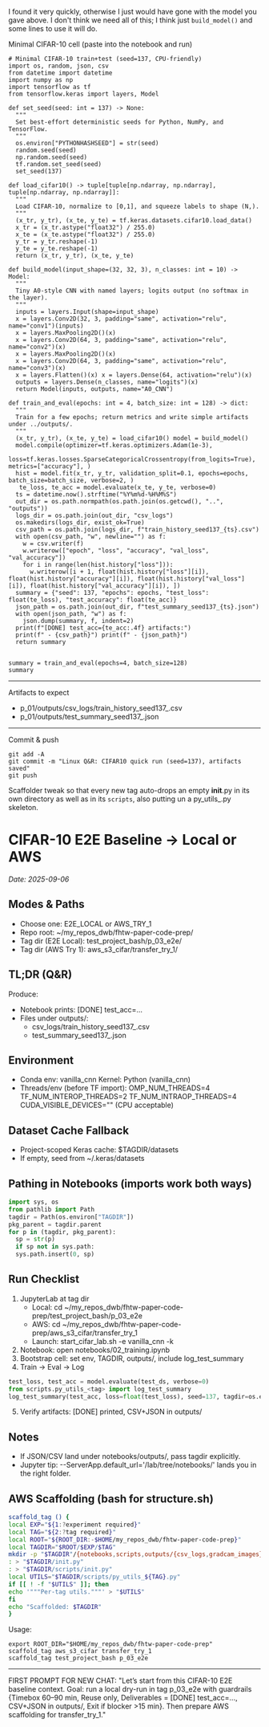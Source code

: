I found it very quickly, otherwise I just would have gone with the model you gave above. I don't think we need all of this; I think just `build_model()` and some lines to use it will do.


Minimal CIFAR-10 cell (paste into the notebook and run) 

```
# Minimal CIFAR-10 train+test (seed=137, CPU-friendly) 
import os, random, json, csv 
from datetime import datetime 
import numpy as np 
import tensorflow as tf 
from tensorflow.keras import layers, Model 

def set_seed(seed: int = 137) -> None:
  """ 
  Set best-effort deterministic seeds for Python, NumPy, and TensorFlow. 
  """ 
  os.environ["PYTHONHASHSEED"] = str(seed) 
  random.seed(seed) 
  np.random.seed(seed) 
  tf.random.set_seed(seed) 
  set_seed(137) 

def load_cifar10() -> tuple[tuple[np.ndarray, np.ndarray], tuple[np.ndarray, np.ndarray]]: 
  """ 
  Load CIFAR-10, normalize to [0,1], and squeeze labels to shape (N,). 
  """ 
  (x_tr, y_tr), (x_te, y_te) = tf.keras.datasets.cifar10.load_data() 
  x_tr = (x_tr.astype("float32") / 255.0) 
  x_te = (x_te.astype("float32") / 255.0) 
  y_tr = y_tr.reshape(-1) 
  y_te = y_te.reshape(-1) 
  return (x_tr, y_tr), (x_te, y_te) 

def build_model(input_shape=(32, 32, 3), n_classes: int = 10) -> Model: 
  """ 
  Tiny A0-style CNN with named layers; logits output (no softmax in the layer). 
  """ 
  inputs = layers.Input(shape=input_shape) 
  x = layers.Conv2D(32, 3, padding="same", activation="relu", name="conv1")(inputs) 
  x = layers.MaxPooling2D()(x) 
  x = layers.Conv2D(64, 3, padding="same", activation="relu", name="conv2")(x) 
  x = layers.MaxPooling2D()(x) 
  x = layers.Conv2D(64, 3, padding="same", activation="relu", name="conv3")(x) 
  x = layers.Flatten()(x) x = layers.Dense(64, activation="relu")(x) 
  outputs = layers.Dense(n_classes, name="logits")(x) 
  return Model(inputs, outputs, name="A0_CNN") 

def train_and_eval(epochs: int = 4, batch_size: int = 128) -> dict: 
  """ 
  Train for a few epochs; return metrics and write simple artifacts under ../outputs/. 
  """ 
  (x_tr, y_tr), (x_te, y_te) = load_cifar10() model = build_model() 
  model.compile(optimizer=tf.keras.optimizers.Adam(1e-3), 
  loss=tf.keras.losses.SparseCategoricalCrossentropy(from_logits=True), metrics=["accuracy"], ) 
  hist = model.fit(x_tr, y_tr, validation_split=0.1, epochs=epochs, batch_size=batch_size, verbose=2, )
   te_loss, te_acc = model.evaluate(x_te, y_te, verbose=0) 
  ts = datetime.now().strftime("%Y%m%d-%H%M%S") 
  out_dir = os.path.normpath(os.path.join(os.getcwd(), "..", "outputs")) 
  logs_dir = os.path.join(out_dir, "csv_logs") 
  os.makedirs(logs_dir, exist_ok=True) 
  csv_path = os.path.join(logs_dir, f"train_history_seed137_{ts}.csv") 
  with open(csv_path, "w", newline="") as f:
    w = csv.writer(f) 
    w.writerow(["epoch", "loss", "accuracy", "val_loss", "val_accuracy"]) 
    for i in range(len(hist.history["loss"])): 
      w.writerow([i + 1, float(hist.history["loss"][i]), float(hist.history["accuracy"][i]), float(hist.history["val_loss"][i]), float(hist.history["val_accuracy"][i]), ]) 
  summary = {"seed": 137, "epochs": epochs, "test_loss": float(te_loss), "test_accuracy": float(te_acc)} 
  json_path = os.path.join(out_dir, f"test_summary_seed137_{ts}.json") 
  with open(json_path, "w") as f: 
    json.dump(summary, f, indent=2) 
  print(f"[DONE] test_acc={te_acc:.4f} artifacts:") 
  print(f" - {csv_path}") print(f" - {json_path}") 
  return summary 


summary = train_and_eval(epochs=4, batch_size=128) 
summary 
```


<hr/> 


Artifacts to expect 
- p_01/outputs/csv_logs/train_history_seed137_<ts>.csv 
- p_01/outputs/test_summary_seed137_<ts>.json 


<hr/> 


Commit & push 

```
git add -A 
git commit -m "Linux Q&R: CIFAR10 quick run (seed=137), artifacts saved" 
git push
```


Scaffolder tweak so that every new tag auto-drops an empty __init__.py in its own directory as well as in its `scripts`, also putting un a py_utils_<tag>.py skeleton.



# CIFAR-10 E2E Baseline → Local or AWS
_Date: 2025-09-06_

## Modes & Paths
- Choose one: E2E_LOCAL or AWS_TRY_1
- Repo root: ~/my_repos_dwb/fhtw-paper-code-prep/
- Tag dir (E2E Local): test_project_bash/p_03_e2e/
- Tag dir (AWS Try 1): aws_s3_cifar/transfer_try_1/

## TL;DR (Q&R)
Produce:
- Notebook prints: [DONE] test_acc=...
- Files under outputs/:
  - csv_logs/train_history_seed137_<ts>.csv
  - test_summary_seed137_<ts>.json

## Environment
- Conda env: vanilla_cnn   Kernel: Python (vanilla_cnn)
- Threads/env (before TF import):
  OMP_NUM_THREADS=4
  TF_NUM_INTEROP_THREADS=2
  TF_NUM_INTRAOP_THREADS=4
  CUDA_VISIBLE_DEVICES=""  (CPU acceptable)

## Dataset Cache Fallback
- Project-scoped Keras cache: $TAGDIR/datasets
- If empty, seed from ~/.keras/datasets

## Pathing in Notebooks (imports work both ways)

```python
import sys, os
from pathlib import Path
tagdir = Path(os.environ["TAGDIR"])
pkg_parent = tagdir.parent
for p in (tagdir, pkg_parent):
  sp = str(p)
  if sp not in sys.path:
  sys.path.insert(0, sp)
```

## Run Checklist
1. JupyterLab at tag dir
   - Local: cd ~/my_repos_dwb/fhtw-paper-code-prep/test_project_bash/p_03_e2e
   - AWS:   cd ~/my_repos_dwb/fhtw-paper-code-prep/aws_s3_cifar/transfer_try_1
   - Launch: start_cifar_lab.sh -e vanilla_cnn -k
2. Notebook: open notebooks/02_training.ipynb
3. Bootstrap cell: set env, TAGDIR, outputs/, include log_test_summary
4. Train → Eval → Log

```python
test_loss, test_acc = model.evaluate(test_ds, verbose=0)
from scripts.py_utils_<tag> import log_test_summary
log_test_summary(test_acc, loss=float(test_loss), seed=137, tagdir=os.environ["TAGDIR"])
```

5. Verify artifacts: [DONE] printed, CSV+JSON in outputs/

## Notes
- If JSON/CSV land under notebooks/outputs/, pass tagdir explicitly.
- Jupyter tip: --ServerApp.default_url='/lab/tree/notebooks/' lands you in the right folder.

## AWS Scaffolding (bash for structure.sh)

```bash
scaffold_tag () {
local EXP="${1:?experiment required}"
local TAG="${2:?tag required}"
local ROOT="${ROOT_DIR:-$HOME/my_repos_dwb/fhtw-paper-code-prep}"
local TAGDIR="$ROOT/$EXP/$TAG"
mkdir -p "$TAGDIR"/{notebooks,scripts,outputs/{csv_logs,gradcam_images},datasets,models,logs,visualizations}
: > "$TAGDIR/init.py"
: > "$TAGDIR/scripts/init.py"
local UTILS="$TAGDIR/scripts/py_utils_${TAG}.py"
if [[ ! -f "$UTILS" ]]; then
echo '"""Per-tag utils."""' > "$UTILS"
fi
echo "Scaffolded: $TAGDIR"
}
```

Usage:

```
export ROOT_DIR="$HOME/my_repos_dwb/fhtw-paper-code-prep"
scaffold_tag aws_s3_cifar transfer_try_1
scaffold_tag test_project_bash p_03_e2e
```

---

FIRST PROMPT FOR NEW CHAT:
"Let’s start from this CIFAR-10 E2E baseline context. Goal: run a local dry-run in tag p_03_e2e with guardrails {Timebox 60–90 min, Reuse only, Deliverables = [DONE] test_acc=..., CSV+JSON in outputs/, Exit if blocker >15 min}. Then prepare AWS scaffolding for transfer_try_1."
